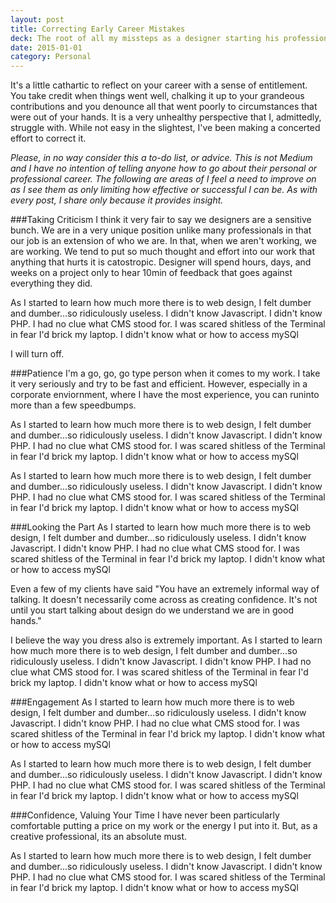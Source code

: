 ```yaml
---
layout: post
title: Correcting Early Career Mistakes
deck: The root of all my missteps as a designer starting his professional career is an unfortunate combination of immaturity, impatience, and a lack of confidence&mdash;traits I'd imagine most young professionals, admittedly, face time-to-time.
date: 2015-01-01
category: Personal
---
```


It's a little cathartic to reflect on your career with a sense of entitlement. You take credit when things went well, chalking it up to your grandeous contributions and you denounce all that went poorly to circumstances that were out of your hands. It is a very unhealthy perspective that I, admittedly, struggle with. While not easy in the slightest, I've been making a concerted effort to correct it.

<em>Please, in no way consider this a to-do list, or advice. This is not Medium and I have no intention of telling anyone how to go about their personal or professional career. The following are areas of I feel a need to improve on as I see them as only limiting how effective or successful I can be. As with every post, I share only because it provides insight.</em>


###Taking Criticism
I think it very fair to say we designers are a sensitive bunch. We are in a very unique position unlike many professionals in that our job is an extension of who we are. In that, when we aren't working, we are working. We tend to put so much thought and effort into our work that anything that hurts it is catostropic. Designer will spend hours, days, and weeks on a project only to hear 10min of feedback that goes against everything they did.

As I started to learn how much more there is to web design, I felt dumber and dumber...so ridiculously useless. I didn't know Javascript. I didn't know PHP. I had no clue what CMS stood for. I was scared shitless of the Terminal in fear I'd brick my laptop. I didn't know what or how to access mySQl

I will turn off.

###Patience
I'm a go, go, go type person when it comes to my work. I take it very seriously and try to be fast and efficient. However, especially in a corporate enviornment, where I have the most experience, you can runinto more than a few speedbumps. 

As I started to learn how much more there is to web design, I felt dumber and dumber...so ridiculously useless. I didn't know Javascript. I didn't know PHP. I had no clue what CMS stood for. I was scared shitless of the Terminal in fear I'd brick my laptop. I didn't know what or how to access mySQl

As I started to learn how much more there is to web design, I felt dumber and dumber...so ridiculously useless. I didn't know Javascript. I didn't know PHP. I had no clue what CMS stood for. I was scared shitless of the Terminal in fear I'd brick my laptop. I didn't know what or how to access mySQl

###Looking the Part
As I started to learn how much more there is to web design, I felt dumber and dumber...so ridiculously useless. I didn't know Javascript. I didn't know PHP. I had no clue what CMS stood for. I was scared shitless of the Terminal in fear I'd brick my laptop. I didn't know what or how to access mySQl

Even a few of my clients have said "You have an extremely informal way of talking. It doesn't necessarily come across as creating confidence. It's not until you start talking about design do we understand we are in good hands." 

I believe the way you dress also is extremely important. As I started to learn how much more there is to web design, I felt dumber and dumber...so ridiculously useless. I didn't know Javascript. I didn't know PHP. I had no clue what CMS stood for. I was scared shitless of the Terminal in fear I'd brick my laptop. I didn't know what or how to access mySQl

###Engagement
As I started to learn how much more there is to web design, I felt dumber and dumber...so ridiculously useless. I didn't know Javascript. I didn't know PHP. I had no clue what CMS stood for. I was scared shitless of the Terminal in fear I'd brick my laptop. I didn't know what or how to access mySQl

As I started to learn how much more there is to web design, I felt dumber and dumber...so ridiculously useless. I didn't know Javascript. I didn't know PHP. I had no clue what CMS stood for. I was scared shitless of the Terminal in fear I'd brick my laptop. I didn't know what or how to access mySQl

###Confidence, Valuing Your Time
I have never been particularly comfortable putting a price on my work or the energy I put into it. But, as a creative professional, its an absolute must.

As I started to learn how much more there is to web design, I felt dumber and dumber...so ridiculously useless. I didn't know Javascript. I didn't know PHP. I had no clue what CMS stood for. I was scared shitless of the Terminal in fear I'd brick my laptop. I didn't know what or how to access mySQl